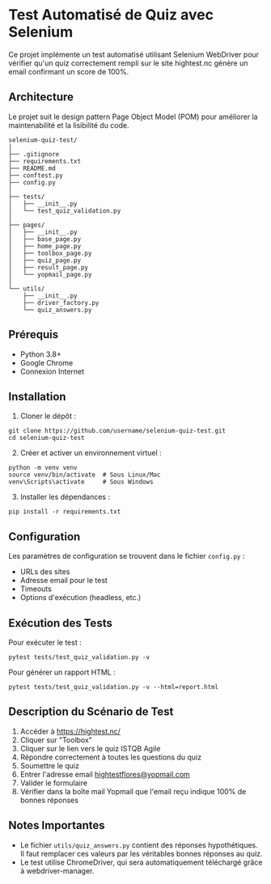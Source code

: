 # Test Automatisé de Quiz avec Selenium

Ce projet implémente un test automatisé utilisant Selenium WebDriver pour vérifier qu'un quiz correctement rempli sur le site hightest.nc génère un email confirmant un score de 100%.

## Architecture

Le projet suit le design pattern Page Object Model (POM) pour améliorer la maintenabilité et la lisibilité du code.

```
selenium-quiz-test/
│
├── .gitignore
├── requirements.txt
├── README.md
├── conftest.py
├── config.py
│
├── tests/
│   ├── __init__.py
│   └── test_quiz_validation.py
│
├── pages/
│   ├── __init__.py
│   ├── base_page.py
│   ├── home_page.py
│   ├── toolbox_page.py
│   ├── quiz_page.py
│   ├── result_page.py
│   └── yopmail_page.py
│
└── utils/
    ├── __init__.py
    ├── driver_factory.py
    └── quiz_answers.py
```

## Prérequis

- Python 3.8+
- Google Chrome
- Connexion Internet

## Installation

1. Cloner le dépôt :
```
git clone https://github.com/username/selenium-quiz-test.git
cd selenium-quiz-test
```

2. Créer et activer un environnement virtuel :
```
python -m venv venv
source venv/bin/activate  # Sous Linux/Mac
venv\Scripts\activate     # Sous Windows
```

3. Installer les dépendances :
```
pip install -r requirements.txt
```

## Configuration

Les paramètres de configuration se trouvent dans le fichier `config.py` :
- URLs des sites
- Adresse email pour le test
- Timeouts
- Options d'exécution (headless, etc.)

## Exécution des Tests

Pour exécuter le test :
```
pytest tests/test_quiz_validation.py -v
```

Pour générer un rapport HTML :
```
pytest tests/test_quiz_validation.py -v --html=report.html
```

## Description du Scénario de Test

1. Accéder à https://hightest.nc/
2. Cliquer sur "Toolbox"
3. Cliquer sur le lien vers le quiz ISTQB Agile
4. Répondre correctement à toutes les questions du quiz
5. Soumettre le quiz
6. Entrer l'adresse email hightestflores@yopmail.com
7. Valider le formulaire
8. Vérifier dans la boîte mail Yopmail que l'email reçu indique 100% de bonnes réponses

## Notes Importantes

- Le fichier `utils/quiz_answers.py` contient des réponses hypothétiques. Il faut remplacer ces valeurs par les véritables bonnes réponses au quiz.
- Le test utilise ChromeDriver, qui sera automatiquement téléchargé grâce à webdriver-manager.
